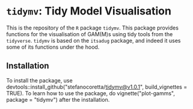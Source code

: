 # `tidymv`: Tidy Model Visualisation

This is the repository of the `R` package `tidymv`. This package provides functions for the visualisation of GAM(M)s using tidy tools from the `tidyverse`. `tidymv` is based on the `itsadug` package, and indeed it uses some of its functions under the hood.

## Installation

To install the package, use devtools::install_github("stefanocoretta/tidymv@v1.0.1", build_vignettes = TRUE). To learn how to use the package, do vignette("plot-gamms", package = "tidymv") after the installation.
